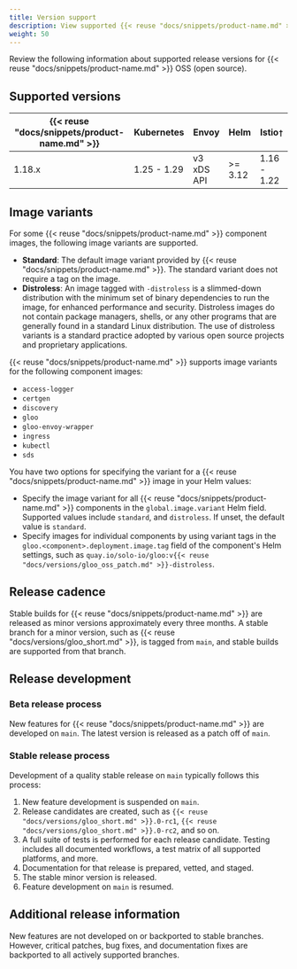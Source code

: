 ```yaml
---
title: Version support
description: View supported {{< reuse "docs/snippets/product-name.md" >}} versions and their release cycle.
weight: 50
---
```


Review the following information about supported release versions for {{< reuse "docs/snippets/product-name.md" >}} OSS (open source).

## Supported versions

| {{< reuse "docs/snippets/product-name.md" >}} | Kubernetes | Envoy | Helm | Istio`†`|
|--------------|------------|-------|------|---------|
| 1.18.x | 1.25 - 1.29 | v3 xDS API | >= 3.12 | 1.16 - 1.22 |

## Image variants

For some {{< reuse "docs/snippets/product-name.md" >}} component images, the following image variants are supported. 

* **Standard**: The default image variant provided by {{< reuse "docs/snippets/product-name.md" >}}. The standard variant does not require a tag on the image. 
* **Distroless**: An image tagged with `-distroless` is a slimmed-down distribution with the minimum set of binary dependencies to run the image, for enhanced performance and security. Distroless images do not contain package managers, shells, or any other programs that are generally found in a standard Linux distribution. The use of distroless variants is a standard practice adopted by various open source projects and proprietary applications.

{{< reuse "docs/snippets/product-name.md" >}} supports image variants for the following component images:
- `access-logger`
- `certgen`
- `discovery`
- `gloo`
- `gloo-envoy-wrapper`
- `ingress`
- `kubectl`
- `sds`

You have two options for specifying the variant for a {{< reuse "docs/snippets/product-name.md" >}} image in your Helm values:
* Specify the image variant for all {{< reuse "docs/snippets/product-name.md" >}} components in the `global.image.variant` Helm field. Supported values include `standard`, and `distroless`. If unset, the default value is `standard`.
* Specify images for individual components by using variant tags in the `gloo.<component>.deployment.image.tag` field of the component's Helm settings, such as `quay.io/solo-io/gloo:v{{< reuse "docs/versions/gloo_oss_patch.md" >}}-distroless`.

## Release cadence

Stable builds for {{< reuse "docs/snippets/product-name.md" >}} are released as minor versions approximately every three months. A stable branch for a minor version, such as {{< reuse "docs/versions/gloo_short.md" >}}, is tagged from `main`, and stable builds are supported from that branch.

## Release development

### Beta release process

New features for {{< reuse "docs/snippets/product-name.md" >}} are developed on `main`. The latest version is released as a patch off of `main`.

### Stable release process

Development of a quality stable release on `main` typically follows this process:
1. New feature development is suspended on `main`.
2. Release candidates are created, such as `{{< reuse "docs/versions/gloo_short.md" >}}.0-rc1`, `{{< reuse "docs/versions/gloo_short.md" >}}.0-rc2`, and so on.
3. A full suite of tests is performed for each release candidate. Testing includes all documented workflows, a test matrix of all supported platforms, and more.
4. Documentation for that release is prepared, vetted, and staged.
5. The stable minor version is released.
6. Feature development on `main` is resumed.

## Additional release information

New features are not developed on or backported to stable branches. However, critical patches, bug fixes, and documentation fixes are backported to all actively supported branches.